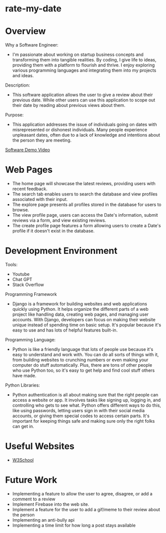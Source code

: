 # rate-my-date

# Overview

Why a Software Engineer:

- I'm passionate about working on startup business concepts and transforming them into tangible realities. By coding, I give life to ideas, providing them with a platform to flourish and thrive. I enjoy exploring various programming languages and integrating them into my projects and ideas. 

Description:
- This software application allows the user to give a review about their previous date. While other users can use this application to scope out their date by reading about previous views about them. 

Purpose:
- This application addresses the issue of individuals going on dates with misrepresented or dishonest individuals. Many people experience unpleasant dates, often due to a lack of knowledge and intentions about the person they are meeting.

[Software Demo Video](https://youtu.be/GA0dduGzslY)

# Web Pages
- The home page will showcase the latest reviews, providing users with recent feedback. 
- The search tab enables users to search the database and view profiles associated with their input. 
- The explore page presents all profiles stored in the database for users to browse. 
- The view profile page, users can access the Date's information, submit reviews via a form, and view existing reviews. 
- The create profile page features a form allowing users to create a Date's profile if it doesn't exist in the database.

# Development Environment

Tools:
- Youtube
- Chat GPT
- Stack Overflow

Programming Framework
- Django is a framework for building websites and web applications quickly using Python. It helps organize the different parts of a web project like handling data, creating web pages, and managing user accounts. With Django, developers can focus on making their website unique instead of spending time on basic setup. It's popular because it's easy to use and has lots of helpful features built-in.

Programming Language:
- Python is like a friendly language that lots of people use because it's easy to understand and work with. You can do all sorts of things with it, from building websites to crunching numbers or even making your computer do stuff automatically. Plus, there are tons of other people who use Python too, so it's easy to get help and find cool stuff others have made.

Python Libraries:
- Python authentication is all about making sure that the right people can access a website or app. It involves tasks like signing up, logging in, and controlling who gets to see what. Python offers different ways to do this, like using passwords, letting users sign in with their social media accounts, or giving them special codes to access certain parts. It's important for keeping things safe and making sure only the right folks can get in.

# Useful Websites
-  [W3School](https://www.w3schools.com/django/index.php)


# Future Work

* Implementing a feature to allow the user to agree, disagree, or add a comment to a review
* Implement Firebase into the web site.
* Implement a feature for the user to add a gif/meme to their review about the person
* Implementing an anti-bully api
* Implementing a time limit for how long a post stays available